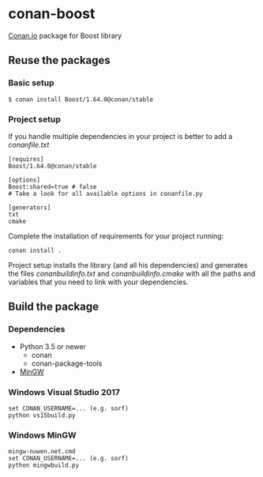 
# conan-boost

[Conan.io](https://conan.io) package for Boost library


## Reuse the packages

### Basic setup

    $ conan install Boost/1.64.0@conan/stable

### Project setup

If you handle multiple dependencies in your project is better to add a *conanfile.txt*

    [requires]
    Boost/1.64.0@conan/stable

    [options]
    Boost:shared=true # false
    # Take a look for all available options in conanfile.py

    [generators]
    txt
    cmake

Complete the installation of requirements for your project running:</small></span>

    conan install .

Project setup installs the library (and all his dependencies) and generates the files *conanbuildinfo.txt* and *conanbuildinfo.cmake* with all the paths and variables that you need to link with your dependencies.


## Build the package

### Dependencies

- Python 3.5 or newer
    - conan
    - conan-package-tools
- [MinGW](https://nuwen.net/mingw.html)

### Windows Visual Studio 2017

    set CONAN_USERNAME=... (e.g. sorf)
    python vs15build.py

### Windows MinGW

    mingw-nuwen.net.cmd
    set CONAN_USERNAME=... (e.g. sorf)
    python mingwbuild.py


